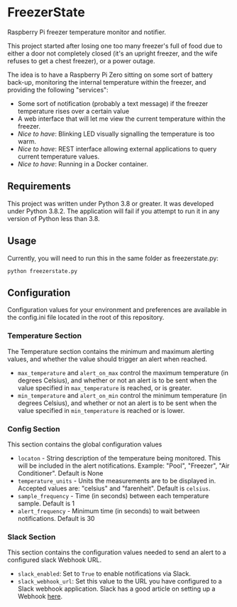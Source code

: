 # FreezerState
Raspberry Pi freezer temperature monitor and notifier.

This project started after losing one too many freezer's full of food due to either a door not completely closed (it's an upright freezer, and the wife refuses to get a chest freezer), or a power outage.

The idea is to have a Raspberry Pi Zero sitting on some sort of battery back-up, monitoring the internal temperature within the freezer, and providing the following "services":

* Some sort of notification (probably a text message) if the freezer temperature rises over a certain value
* A web interface that will let me view the current temperature within the freezer.
* _Nice to have_: Blinking LED visually signalling the temperature is too warm.
* _Nice to have_: REST interface allowing external applications to query current temperature values.
* _Nice to have_: Running in a Docker container.


## Requirements

This project was written under Python 3.8 or greater. It was developed under Python 3.8.2. The application will fail if you attempt to run it in any version of Python less than 3.8.

## Usage

Currently, you will need to run this in the same folder as freezerstate.py:

```
python freezerstate.py
```

## Configuration

Configuration values for your environment and preferences are available in the config.ini file located in the root of this repository.

### Temperature Section

The Temperature section contains the minimum and maximum alerting values, and whether the value should trigger an alert when reached.

- `max_temperature` and `alert_on_max` control the maximum temperature (in degrees Celsius), and whether or not an alert is to be sent when the value specified in `max_temperature` is reached, or is greater.
- `min_temperature` and `alert_on_min` control the minimum temperature (in degrees Celsius), and whether or not an alert is to be sent when the value specified in `min_temperature` is reached or is lower.

### Config Section

This section contains the global configuration values

- `locaton` - String description of the temperature being monitored. This will be included in the alert notifications. Example: "Pool", "Freezer", "Air Conditioner". Default is None
- `temperature_units` - Units the measurements are to be displayed in. Accepted values are: "celsius" and "farenheit". Default is `celsius`.
- `sample_frequency` - Time (in seconds) between each temperature sample. Default is 1
- `alert_frequency` - Minimum time (in seconds) to wait between notifications. Default is 30

### Slack Section

This section contains the configuration values needed to send an alert to a configured slack Webhook URL.

- `slack_enabled`: Set to `True` to enable notifications via Slack.
- `slack_webhook_url`: Set this value to the URL you have configured to a Slack webhook application. Slack has a good article on setting up a Webhook [here](https://api.slack.com/messaging/webhooks).